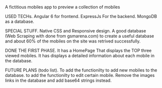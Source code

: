 A fictitious mobiles app to preview a collection of mobiles

USED TECHs.
Angular 6 for frontend.
ExpressJs For the backend.
MongoDB as a database.

SPECIAL STUFF.
Native CSS and Responsive design.
A good database (Web Scraping with done from gsmarena.com) to create a useful 
database and about 60% of the mobiles on the site was retrived successfully.

DONE THE FIRST PHASE.
It has a HomePage That displays the TOP three viewed mobiles.
It has displays a detailed information about each mobile in the database.

FUTURE PLANS (todo list).
To add the functionilty to add new mobiles to the database.
to add the functionilty to edit certain mobile.
Remove the images links in the database and add base64 strings instead.
